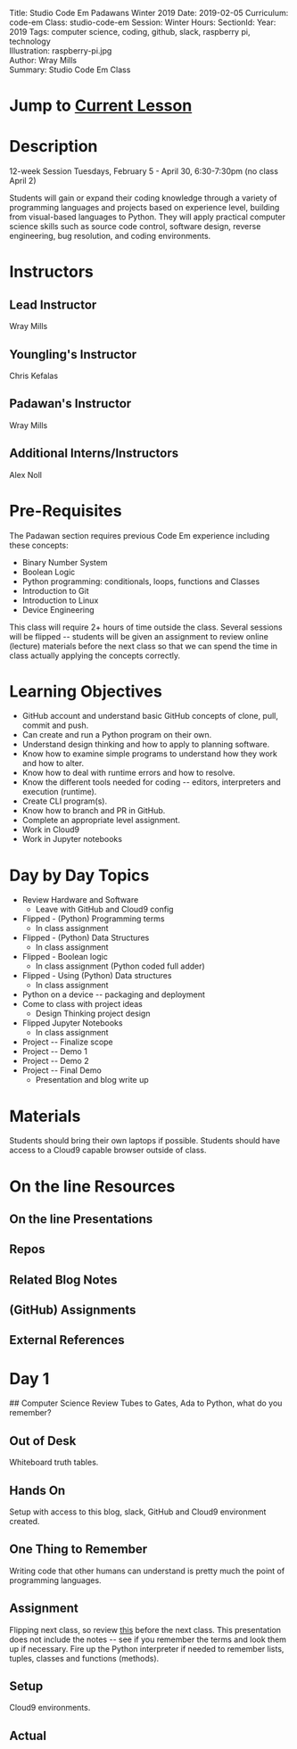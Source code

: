 Title: Studio Code Em Padawans Winter 2019
Date: 2019-02-05
Curriculum: code-em
Class: studio-code-em
Session: Winter
Hours:
SectionId:
Year: 2019
Tags: computer science, coding, github, slack, raspberry pi, technology  
Illustration: raspberry-pi.jpg  
Author: Wray Mills  
Summary: Studio Code Em Class

# Jump to [Current Lesson](#day-1)

# Description

12-week Session
Tuesdays, February 5 - April 30, 6:30-7:30pm
(no class April 2)

Students will gain or expand their coding knowledge through a variety of programming languages and projects based on experience level, building from visual-based languages to Python. They will apply practical computer science skills such as source code control, software design, reverse engineering, bug resolution, and coding environments.

# Instructors

## Lead Instructor
Wray Mills
## Youngling's Instructor
Chris Kefalas
## Padawan's Instructor
Wray Mills
## Additional Interns/Instructors
Alex Noll

# Pre-Requisites
The Padawan section requires previous Code Em experience including these concepts:

 * Binary Number System
 * Boolean Logic
 * Python programming: conditionals, loops, functions and Classes
 * Introduction to Git
 * Introduction to Linux
 * Device Engineering
 
This class will require 2+ hours of time outside the class. Several sessions will be flipped -- students will be given an assignment to review online (lecture) materials before the next class so that we can spend the time in class actually applying the concepts correctly.

# Learning Objectives

 * GitHub account and understand basic GitHub concepts of clone, pull, commit and push.
 * Can create and run a Python program on their own.
 * Understand design thinking and how to apply to planning software.
 * Know how to examine simple programs to understand how they work and how to alter.
 * Know how to deal with runtime errors and how to resolve.
 * Know the different tools needed for coding -- editors, interpreters and execution (runtime).
 * Create CLI program(s).
 * Know how to branch and PR in GitHub.
 * Complete an appropriate level assignment.
 * Work in Cloud9
 * Work in Jupyter notebooks

# Day by Day Topics

  * Review Hardware and Software
    * Leave with GitHub and Cloud9 config
  * Flipped - (Python) Programming terms
    * In class assignment
  * Flipped - (Python) Data Structures
    * In class assignment
  * Flipped - Boolean logic
    * In class assignment (Python coded full adder)
  * Flipped - Using (Python) Data structures
    * In class assignment
  * Python on a device -- packaging and deployment
  * Come to class with project ideas
    * Design Thinking project design
  * Flipped Jupyter Notebooks
    * In class assignment
  * Project -- Finalize scope
  * Project -- Demo 1
  * Project -- Demo 2
  * Project -- Final Demo
    * Presentation and blog write up

# Materials
Students should bring their own laptops if possible.
Students should have access to a Cloud9 capable browser outside of class.

# On the line Resources

## On the line Presentations

## Repos

## Related Blog Notes

## (GitHub) Assignments

## External References

<h1><a name="day-1">Day 1</a></h1>
## Computer Science Review
Tubes to Gates, Ada to Python, what do you remember?

## Out of Desk
Whiteboard truth tables.

## Hands On
Setup with access to this blog, slack, GitHub and Cloud9 environment created.

## One Thing to Remember
Writing code that other humans can understand is pretty much the point of programming languages.

## Assignment
Flipping next class, so review [this](decks/intro-to-code.html) before the next class. This
presentation does not include the notes -- see if you remember the
terms and look them up if necessary. Fire up the Python interpreter if
needed to remember lists, tuples, classes and functions (methods).

## Setup
Cloud9 environments.

## Actual

